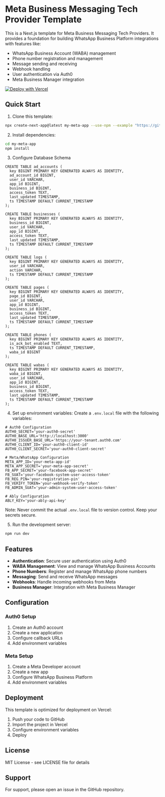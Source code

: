 # Meta Business Messaging Tech Provider Template

This is a Next.js template for Meta Business Messaging Tech Providers. It provides a foundation for building WhatsApp Business Platform integrations with features like:

- WhatsApp Business Account (WABA) management
- Phone number registration and management
- Message sending and receiving
- Webhook handling
- User authentication via Auth0
- Meta Business Manager integration


[![Deploy with Vercel](https://vercel.com/button)](https://vercel.com/new/clone?repository-url=https%3A%2F%2Fgithub.com%2Fklyngbaek%2Fbizmsgtp&env=AUTH0_SECRET,AUTH0_BASE_URL,AUTH0_ISSUER_BASE_URL,AUTH0_CLIENT_ID,AUTH0_CLIENT_SECRET,META_APP_ID,META_APP_SECRET,FB_APP_SECRET,FB_SUAT,FB_REG_PIN,FB_VERIFY_TOKEN,FB_ADMIN_SUAT,ABLY_KEY&envDescription=Variables%20to%20configure%20the%20app&envLink=https%3A%2F%2Fgithub.com%2Fklyngbaek%2Fbizmsgtp&products=%5B%7B%22type%22%3A%22integration%22%2C%22integrationSlug%22%3A%22neon%22%2C%22productSlug%22%3A%22neon%22%2C%22protocol%22%3A%22storage%22%2C%22group%22%3A%22postgres%22%7D%5D)


## Quick Start

1. Clone this template:
```bash
npx create-next-app@latest my-meta-app --use-npm --example "https://github.com/yourusername/bizmsgtp"
```

2. Install dependencies:
```bash
cd my-meta-app
npm install
```

3. Configure Database Schema
```
CREATE TABLE ad_accounts (
  key BIGINT PRIMARY KEY GENERATED ALWAYS AS IDENTITY,
  ad_account_id BIGINT,
  user_id VARCHAR,
  app_id BIGINT,
  business_id BIGINT,
  access_token TEXT,
  last_updated TIMESTAMP,
  ts TIMESTAMP DEFAULT CURRENT_TIMESTAMP
);

CREATE TABLE businesses (
  key BIGINT PRIMARY KEY GENERATED ALWAYS AS IDENTITY,
  business_id BIGINT,
  user_id VARCHAR,
  app_id BIGINT,
  access_token TEXT,
  last_updated TIMESTAMP,
  ts TIMESTAMP DEFAULT CURRENT_TIMESTAMP
);

CREATE TABLE logs (
  key BIGINT PRIMARY KEY GENERATED ALWAYS AS IDENTITY,
  user_id VARCHAR,
  action VARCHAR,
  ts TIMESTAMP DEFAULT CURRENT_TIMESTAMP
);

CREATE TABLE pages (
  key BIGINT PRIMARY KEY GENERATED ALWAYS AS IDENTITY,
  page_id BIGINT,
  user_id VARCHAR,
  app_id BIGINT,
  business_id BIGINT,
  access_token TEXT,
  last_updated TIMESTAMP,
  ts TIMESTAMP DEFAULT CURRENT_TIMESTAMP
);

CREATE TABLE phones (
  key BIGINT PRIMARY KEY GENERATED ALWAYS AS IDENTITY,
  is_ack_bot_enabled TEXT,
  ts TIMESTAMP DEFAULT CURRENT_TIMESTAMP,
  waba_id BIGINT
);

CREATE TABLE wabas (
  key BIGINT PRIMARY KEY GENERATED ALWAYS AS IDENTITY,
  waba_id BIGINT,
  user_id VARCHAR,
  app_id BIGINT,
  business_id BIGINT,
  access_token TEXT,
  last_updated TIMESTAMP,
  ts TIMESTAMP DEFAULT CURRENT_TIMESTAMP
);
```

4. Set up environment variables:
Create a `.env.local` file with the following variables:
```env
# Auth0 Configuration
AUTH0_SECRET='your-auth0-secret'
AUTH0_BASE_URL='http://localhost:3000'
AUTH0_ISSUER_BASE_URL='https://your-tenant.auth0.com'
AUTH0_CLIENT_ID='your-auth0-client-id'
AUTH0_CLIENT_SECRET='your-auth0-client-secret'

# Meta/WhatsApp Configuration
META_APP_ID='your-meta-app-id'
META_APP_SECRET='your-meta-app-secret'
FB_APP_SECRET='your-facebook-app-secret'
FB_SUAT='your-facebook-system-user-access-token'
FB_REG_PIN='your-registration-pin'
FB_VERIFY_TOKEN='your-webhook-verify-token'
FB_ADMIN_SUAT='your-admin-system-user-access-token'

# Ably Configuration
ABLY_KEY='your-ably-api-key'
```

Note: Never commit the actual `.env.local` file to version control. Keep your secrets secure.

5. Run the development server:
```bash
npm run dev
```

## Features

- **Authentication**: Secure user authentication using Auth0
- **WABA Management**: View and manage WhatsApp Business Accounts
- **Phone Numbers**: Register and manage WhatsApp phone numbers
- **Messaging**: Send and receive WhatsApp messages
- **Webhooks**: Handle incoming webhooks from Meta
- **Business Manager**: Integration with Meta Business Manager

## Configuration

### Auth0 Setup
1. Create an Auth0 account
2. Create a new application
3. Configure callback URLs
4. Add environment variables

### Meta Setup
1. Create a Meta Developer account
2. Create a new app
3. Configure WhatsApp Business Platform
4. Add environment variables

## Deployment

This template is optimized for deployment on Vercel:

1. Push your code to GitHub
2. Import the project in Vercel
3. Configure environment variables
4. Deploy

## License

MIT License - see LICENSE file for details

## Support

For support, please open an issue in the GitHub repository.